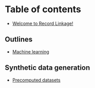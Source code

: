 # Table of contents

* [Welcome to Record Linkage!](README.md)

## Outlines

* [Machine learning](outlines/module-2.md)

## Synthetic data generation

* [Precomputed datasets](synthetic-data-generation/generated-files.md)

